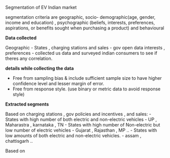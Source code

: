 

Segmentation of EV Indian market


segmentation criteria are geographic, socio- demographic(age, gender, income and education) , psychographic (beliefs, interests, preferences, aspirations, or benefits sought when purchasing a product) and behavioural

**Data collected**

Geographic - States , charging stations and sales - gov open data
interests , preferences  - collected us data and surveyed indian consumers to see if theres any correlation.

**details while collecting the data**
- Free from sampling bias & include sufficient sample size to have higher confidence level and lesser margin of error.
- Free from response style.
(use binary or metric data to avoid response style)


**Extracted segments**

Based on  charging stations , gov policies and incentives , and sales: 
		- States with high number of both electric and non-electric vehicles - UP , Maharastra , karnataka , TN
		- States with high number of Non-electric but low number of electric vehicles - Gujarat , Rajasthan , MP ..
		- States with low amounts of both electric and non-electric vehicles. - assam , chattisgarh .. 

Based on